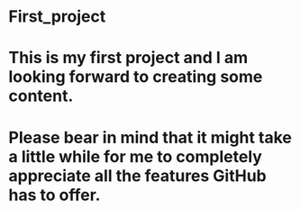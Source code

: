 # First_project
# This is my first project and I am looking forward to creating some content.
# Please bear in mind that it might take a little while for me to completely appreciate all the features GitHub has to offer.
